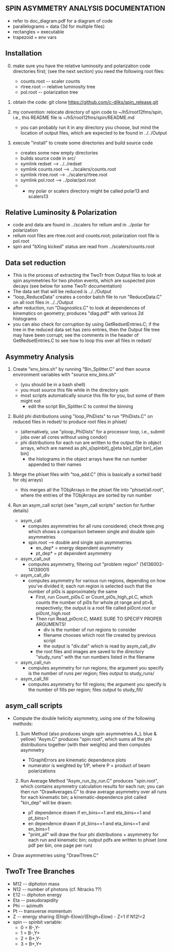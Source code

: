 SPIN ASYMMETRY ANALYSIS DOCUMENTATION 
-------------------------------------

 -  refer to doc_diagram.pdf for a diagram of code
 -  parallelograms = data (3d for multiple files)
 -  rectangles = executable
 -  trapezoid = env vars



Installation
------------
 0. make sure you have the relative luminosity and polarization code directories first;
    (see the next section)
    you need the following root files:
    - counts.root -- scaler counts
    - rtree.root -- relative luminosity tree
    - pol.root -- polarization tree

 1. obtain the code: git clone https://github.com/c-dilks/spin_release.git

 2. my convention: relocate directory of spin code to ~/h5/root12fms/spin, i.e.,
      this README file is ~/h5/root12fms/spin/README.md
    - you can probably run it in any directory you choose, but mind the location 
      of output files, which are expected to be found in ../../Output

 3. execute "install" to create some directories and build source code
    - creates some new empty directories
    - builds source code in src/
    - symlink redset --> ../../redset 
    - symlink counts.root --> ../scalers/counts.root
    - symlink rtree.root --> ../scalers/rtree.root
    - symlink pol.root --> ../polar/pol.root
    - * my polar or scalers directory might be called polar13 and scalers13


Relative Luminosity & Polarization
----------------------------------

 - code and data are found in ../scalers for rellum and in ../polar for polarization
 - rellum root files are rtree.root and counts.root; polarization root file is pol.root
 - spin and "bXing kicked" status are read from ../scalers/counts.root


Data set reduction
------------------

 - This is the process of extracting the TwoTr from Output files to look at
   spin asymmetries for two photon events, which are suspected pion decays
   (see below for some TwoTr documentation)
 - The data set that will be reduced is ../../Output
 - "loop_ReduceData" creates a condor batch file to run "ReduceData.C" on
   all root files in ../../Output
 - after reduction, run "Diagnostics.C" to look at dependences of kinematics on
   geometry; produces "diag.pdf" with various 2d histograms
 - you can also check for corruption by using GetRedsetEntries.C; if the tree
   in the reduced data set has zero entries, then the Output file tree may have
   been corrupt; see the comments in the header of GetRedsetEntries.C to see
   how to loop this over all files in redset/



Asymmetry Analysis 
------------------

1. Create "env_bins.sh" by running "Bin_Splitter.C" and then source environment variables 
   with "source env_bins.sh"
   - (you should be in a bash shell)
   - you must source this file while in the directory spin
   - most scripts automatically source this file for you, but some of them might not
     - edit the script Bin_Splitter.C to control the binning


2. Build phi distributions using "loop_PhiDists" to run "PhiDists.C" on reduced files
   in redset/ to produce root files in phiset/
   - (alternatively, use "ploop_PhiDists" for a processor loop, i.e., submit jobs
     over all cores without using condor)
   - phi distributions for each run are written to the output file in object arrays, 
     which are named as phi_s[spinbit]_g[eta bin]_p[pt bin]_e[en bin]
     - the histograms in the object arrays have the run number appended to their names


3. Merge the phiset files with "toa_add.C" (this is basically a sorted hadd for obj arrays)
   - this merges all the TObjArrays in the phiset file into "phiset/all.root", where
     the entries of the TObjArrays are sorted by run number

4. Run an asym_call script (see "asym_call scripts" section for further details)
   - asym_call
     - computes asymmetries for all runs considered; check three.png which 
       shows a comparison between single and double spin asymmetries
     - spin.root --> double and single spin asymmetries
       -  en_dep* = energy dependent asymmetry
       -  pt_dep* = pt dependent asymmetry
   - asym_call_out
     - computes asymmetry, filtering out "problem region" (14136002-14139001)
   - asym_call_div
     - computes asymmetry for various run regions, depending on how you've divided it;
       each run region is selected such that the number of pi0s is approximately the same
       - First, run Count_pi0s.C or Count_pi0s_high_pt.C, which counts the number
         of pi0s for whole pt range and pt>8, respectively; the output is a 
         root file called pi0cnt.root or pi0cnt_high.root
       - Then run Read_pi0cnt.C; MAKE SURE TO SPECIFY PROPER ARGUMENTS!
         - div is the number of run regions to consider
         - filename chooses which root file created by previous script
         - the output is "div.dat" which is read by asym_call_div
       - the root files and images are saved to the directory "study_runs" with
         the run numbers listed in the filename
   - asym_call_run
     - computes asymmetry for run regions; the argument you specify is the number
       of runs per region; files output to study_runs/
   - asym_call_fill
     - computes asymmetry for fill regions; the argument you specify is the number
       of fills per region; files output to study_fill/



asym_call scripts
-----------------
 - Compute the double helicity asymmetry, using one of the following methods:

   1. Sum Method (also produces single spin asymmetries A_L blue & yellow)
      "Asym.C" produces "spin.root", which sums all the phi distributions together
      (with their weights) and then computes asymmetry
      - TGraphErrors are kinematic dependence plots
      - numerator is weighted by 1/P, where P = product of beam polarizations

   2. Run Average Method 
      "Asym_run_by_run.C" produces "spin.root", which contains asymmetry calculation results for
      each run; you can then run "DrawAverages.C" to draw average asymmetry over all runs
      for each kinematic bin; a kinematic-dependence plot called "kin_dep" will be drawn:
      - pT dependence drawn if en_bins==1 and eta_bins==1 and pt_bins>1
      - en dependence drawn if pt_bins==1 and eta_bins==1 and en_bins>1
      - "print_all" will draw the four phi distributions + asymmetry for each run and 
        kinematic bin; output pdfs are written to phiset (one pdf per bin, one page per run)


 - Draw asymmetries using "DrawThree.C"




TwoTr Tree Branches
-------------------

 - M12 -- diphoton mass
 - N12 -- number of photons (cf. Ntracks ??)
 - E12 -- diphoton energy
 - Eta -- pseudorapidity
 - Phi -- azimuth
 - Pt -- transverse momentum
 - Z -- energy sharing (Ehigh-Elow)/(Ehigh+Elow)
        - Z=1 if N12!=2
 - spin -- spinbit variable:
   - 0 = B-,Y-
   - 1 = B-,Y+
   - 2 = B+,Y-
   - 3 = B+,Y+
